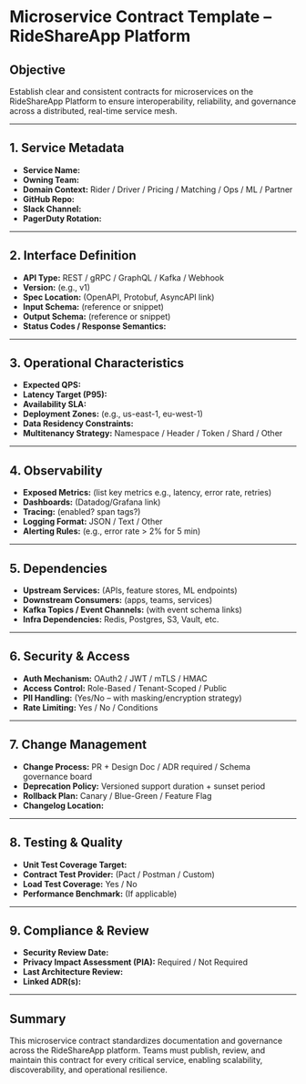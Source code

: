 # Microservice Contract Template – RideShareApp Platform

## Objective
Establish clear and consistent contracts for microservices on the RideShareApp Platform to ensure interoperability, reliability, and governance across a distributed, real-time service mesh.

---

## 1. Service Metadata
- **Service Name:**
- **Owning Team:**
- **Domain Context:** Rider / Driver / Pricing / Matching / Ops / ML / Partner
- **GitHub Repo:**
- **Slack Channel:**
- **PagerDuty Rotation:**

---

## 2. Interface Definition
- **API Type:** REST / gRPC / GraphQL / Kafka / Webhook
- **Version:** (e.g., v1)
- **Spec Location:** (OpenAPI, Protobuf, AsyncAPI link)
- **Input Schema:** (reference or snippet)
- **Output Schema:** (reference or snippet)
- **Status Codes / Response Semantics:**

---

## 3. Operational Characteristics
- **Expected QPS:**
- **Latency Target (P95):**
- **Availability SLA:**
- **Deployment Zones:** (e.g., us-east-1, eu-west-1)
- **Data Residency Constraints:**
- **Multitenancy Strategy:** Namespace / Header / Token / Shard / Other

---

## 4. Observability
- **Exposed Metrics:** (list key metrics e.g., latency, error rate, retries)
- **Dashboards:** (Datadog/Grafana link)
- **Tracing:** (enabled? span tags?)
- **Logging Format:** JSON / Text / Other
- **Alerting Rules:** (e.g., error rate > 2% for 5 min)

---

## 5. Dependencies
- **Upstream Services:** (APIs, feature stores, ML endpoints)
- **Downstream Consumers:** (apps, teams, services)
- **Kafka Topics / Event Channels:** (with event schema links)
- **Infra Dependencies:** Redis, Postgres, S3, Vault, etc.

---

## 6. Security & Access
- **Auth Mechanism:** OAuth2 / JWT / mTLS / HMAC
- **Access Control:** Role-Based / Tenant-Scoped / Public
- **PII Handling:** (Yes/No – with masking/encryption strategy)
- **Rate Limiting:** Yes / No / Conditions

---

## 7. Change Management
- **Change Process:** PR + Design Doc / ADR required / Schema governance board
- **Deprecation Policy:** Versioned support duration + sunset period
- **Rollback Plan:** Canary / Blue-Green / Feature Flag
- **Changelog Location:**

---

## 8. Testing & Quality
- **Unit Test Coverage Target:**
- **Contract Test Provider:** (Pact / Postman / Custom)
- **Load Test Coverage:** Yes / No
- **Performance Benchmark:** (If applicable)

---

## 9. Compliance & Review
- **Security Review Date:**
- **Privacy Impact Assessment (PIA):** Required / Not Required
- **Last Architecture Review:**
- **Linked ADR(s):**

---

## Summary
This microservice contract standardizes documentation and governance across the RideShareApp platform. Teams must publish, review, and maintain this contract for every critical service, enabling scalability, discoverability, and operational resilience.